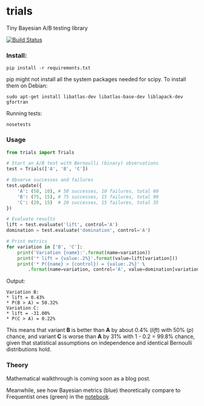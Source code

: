 trials
======
Tiny Bayesian A/B testing library

[![Build Status](https://travis-ci.org/bogdan-kulynych/trials.svg?branch=master)](https://travis-ci.org/bogdan-kulynych/trials)

### Install:

```
pip install -r requirements.txt
```

pip might not install all the system packages needed for scipy. To install them on Debian:

```
sudo apt-get install libatlas-dev libatlas-base-dev liblapack-dev gfortran
```

Running tests:

```
nosetests
```

### Usage

```python
from trials import Trials

# Start an A/B test with Bernoulli (binary) observations
test = Trials(['A', 'B', 'C'])

# Observe successes and failures
test.update({
    'A': (50, 10), # 50 successes, 10 failures, total 60
    'B': (75, 15), # 75 successes, 15 failures, total 90
    'C': (20, 15)  # 20 successes, 15 failures, total 35
})

# Evaluate results
lift = test.evaluate('lift', control='A')
domination = test.evaluate('domination', control='A')

# Print metrics
for variation in ['B', 'C']:
    print('Variation {name}:'.format(name=variation))
    print('* lift = {value:.2%}'.format(value=lift[variation]))
    print('* P({name} > {control}) = {value:.2%}' \
        .format(name=variation, control='A', value=domination[variation]))
```

Output:
```
Variation B:
* lift = 0.43%
* P(B > A) = 50.32%
Variation C:
* lift = -31.00%
* P(C > A) = 0.22%
```

This means that variant **B** is better than **A** by about 0.4% (*lift*) with 50% (*p*) chance, and variant **C** is worse than **A** by 31% with 1 - 0.2 = 99.8% chance, given that statistical assumptions on independence and identical Bernoulli distributions hold.

### Theory
Mathematical walkthrough is coming soon as a blog post.

Meanwhile, see how Bayesian metrics (blue) theoretically compare to Frequentist ones (green) in the [notebook](http://nbviewer.ipython.org/github/bogdan-kulynych/trials/blob/master/examples/benchmark.ipynb).